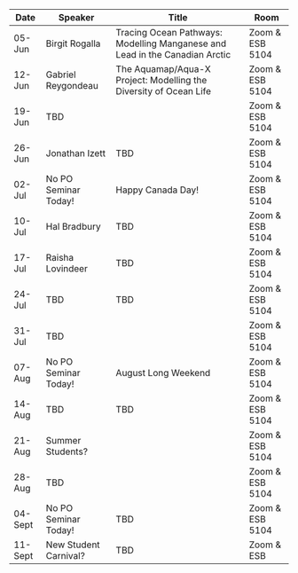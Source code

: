 Date  |  Speaker                                            |  Title                                                                                                |  Room
---------|-----------------------------------------------------|---------------------------------------------------------------------------------------------------------------------|------
05-Jun   | Birgit Rogalla                              | Tracing Ocean Pathways: Modelling Manganese and Lead in the Canadian Arctic |  Zoom & ESB 5104
12-Jun   | Gabriel Reygondeau                            | The Aquamap/Aqua-X Project: Modelling the Diversity of Ocean Life |  Zoom & ESB 5104
19-Jun   | TBD                    |                               |  Zoom & ESB 5104
26-Jun   | Jonathan Izett               | TBD                               |  Zoom & ESB 5104
02-Jul   | No PO Seminar Today!                          |  Happy Canada Day!                                            |  Zoom & ESB 5104
10-Jul   | Hal Bradbury                   | TBD                               |  Zoom & ESB 5104
17-Jul  | Raisha Lovindeer                             | TBD  |  Zoom & ESB 5104
24-Jul   | TBD                                           |  TBD                                                           |  Zoom & ESB 5104
31-Jul  | TBD                              |      |  Zoom & ESB 5104
07-Aug   | No PO Seminar Today!                        | August Long Weekend                        |  Zoom & ESB 5104
14-Aug   | TBD                                           |  TBD                                                           |  Zoom & ESB 5104
21-Aug  | Summer Students?                        |                                           |  Zoom & ESB 5104
28-Aug   | TBD                               |  |  Zoom & ESB 5104
04-Sept   | No PO Seminar Today!                                 | TBD          |  Zoom & ESB 5104
11-Sept  | New Student Carnival? | TBD | Zoom & ESB